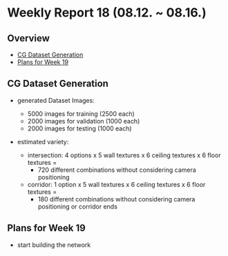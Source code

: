 # Weekly Report 18 (08.12. ~ 08.16.)

## Overview
- [CG Dataset Generation](#CG-Dataset-Generation)
- [Plans for Week 19](#Plans-for-Week-19)

## CG Dataset Generation
- generated Dataset Images:
    - 5000 images for training (2500 each)
    - 2000 images for validation (1000 each)
    - 2000 images for testing (1000 each)

- estimated variety:
    - intersection: 4 options x 5 wall textures x 6 ceiling textures x 6 floor textures =
        - 720 different combinations without considering camera positioning
    - corridor: 1 option x 5 wall textures x 6 ceiling textures x 6 floor textures =
        - 180 different combinations without considering camera positioning or corridor ends

## Plans for Week 19
- start building the network